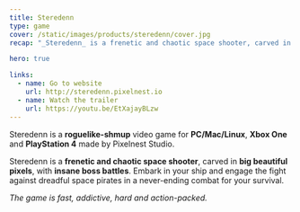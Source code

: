 ```yaml
---
title: Steredenn
type: game
cover: /static/images/products/steredenn/cover.jpg
recap: "_Steredenn_ is a frenetic and chaotic space shooter, carved in big beautiful pixels."

hero: true

links:
  - name: Go to website
    url: http://steredenn.pixelnest.io
  - name: Watch the trailer
    url: https://youtu.be/EtXajayBLzw
---
```


Steredenn is a **roguelike-shmup** video game for **PC/Mac/Linux**, **Xbox One** and **PlayStation 4** made by Pixelnest Studio.

Steredenn is a **frenetic and chaotic space shooter**, carved in **big beautiful pixels**, with **insane boss battles**. Embark in your ship and engage the fight against dreadful space pirates in a never-ending combat for your survival.

_The game is fast, addictive, hard and action-packed._
